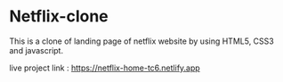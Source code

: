 # Netflix-clone

This is a clone of landing page of netflix website by using HTML5, CSS3 and javascript.

live project link : https://netflix-home-tc6.netlify.app
